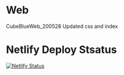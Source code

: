 # Web
CubeBlueWeb_200528
Updated css and index

# Netlify Deploy Stsatus
[![Netlify Status](https://api.netlify.com/api/v1/badges/bce2b070-4408-4932-8963-93f320e70fb1/deploy-status)](https://app.netlify.com/sites/cubeblue/deploys)
